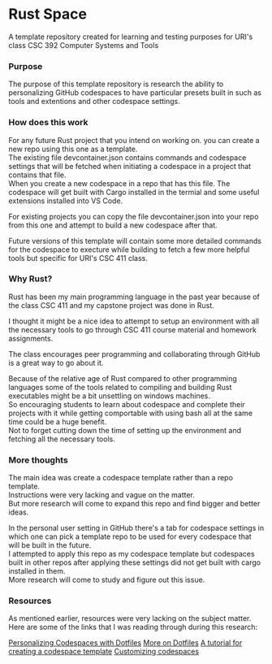 # Rust Space

A template repository created for learning and testing purposes for URI's class CSC 392 Computer Systems and Tools  

### Purpose

The purpose of this template repository is research the ability to personalizing GitHub codespaces to have particular presets built in such as tools and extentions and other codespace settings.  

### How does this work

For any future Rust project that you intend on working on. you can create a new repo using this one as a template.  
The existing file devcontainer.json contains commands and codespace settings that will be fetched when initiating a codespace in a project that contains that file.  
When you create a new codespace in a repo that has this file. The codespace will get built with Cargo installed in the termial and some useful extensions installed into VS Code.  

For existing projects you can copy the file devcontainer.json into your repo from this one and attempt to build a new codespace after that.  


Future versions of this template will contain some more detailed commands for the codespace to execture while building to fetch a few more helpful tools but specific for URI's CSC 411 class.  


### Why Rust?

Rust has been my main programming language in the past year because of the class CSC 411 and my capstone project was done in Rust.  

I thought it might be a nice idea to attempt to setup an environment with all the necessary tools to go through CSC 411 course material and homework assignments.  

The class encourages peer programming and collaborating through GitHub is a great way to go about it.  

Because of the relative age of Rust compared to other programming languages some of the tools related to compiling and building Rust executables might be a bit unsettling on windows machines.  
So encouraging students to learn about codespace and complete their projects with it while getting comportable with using bash all at the same time could be a huge benefit.  
Not to forget cutting down the time of setting up the environment and fetching all the necessary tools.


### More thoughts

The main idea was create a codespace template rather than a repo template.  
Instructions were very lacking and vague on the matter.  
But more research will come to expand this repo and find bigger and better ideas.  

In the personal user setting in GitHub there's a tab for codespace settings in which one can pick a template repo to be used for every codespace that will be built in the future.   
I attempted to apply this repo as my codespace template but codespaces built in other repos after applying these settings did not get built with cargo installed in them.  
More research will come to study and figure out this issue.  

### Resources

As mentioned earlier, resources were very lacking on the subject matter.  
Here are some of the links that I was reading through during this research:  

[Personalizing Codespaces with Dotfiles](https://docs.github.com/en/codespaces/setting-your-user-preferences/personalizing-github-codespaces-for-your-account#dotfiles)
[More on Dotfiles](https://dotfiles.github.io/tutorials/)
[A tutorial for creating a codespace template](https://blog.sachinchaurasiya.dev/how-to-create-custom-github-codespaces-template)
[Customizing codespaces](https://www.infoq.com/news/2022/02/github-codespaces-templates/)
